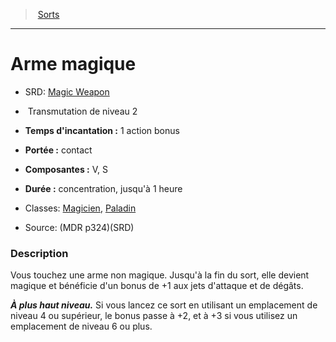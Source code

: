 ﻿---
!SpellItem
Name: Arme magique
AltName: '[Magic Weapon](srd_spells_magic_weapon.md)'
Type: Transmutation
Level: 2
CastingTime: 1 action bonus
Range: contact
Components: V, S
Duration: concentration, jusqu'à 1 heure
Classes: '[Magicien](hd_wizard.md), [Paladin](hd_paladin.md)'
Family: SpellHD
Source: (MDR p324)(SRD)
Id: spells_hd.md#arme-magique
ParentLink: spells_hd.md#sorts
ParentName: Sorts
NameLevel: 1
Attributes:
  Name: Arme magique
  Markdown: >+
    # <!--Name-->Arme magique<!--/Name-->


    - SRD: <!--AltName-->[Magic Weapon](srd_spells_magic_weapon.md)<!--/AltName-->


    -  <!--Type-->Transmutation<!--/Type--> de niveau <!--Level-->2<!--/Level-->


    - **Temps d'incantation :** <!--CastingTime-->1 action bonus<!--/CastingTime-->


    - **Portée :** <!--Range-->contact<!--/Range-->


    - **Composantes :** <!--Components-->V, S<!--/Components-->


    - **Durée :** <!--Duration-->concentration, jusqu'à 1 heure<!--/Duration-->


    - Classes: <!--Classes-->[Magicien](hd_wizard.md), [Paladin](hd_paladin.md)<!--/Classes-->


    - Source: <!--Source-->(MDR p324)(SRD)<!--/Source-->


    ### Description


    Vous touchez une arme non magique. Jusqu'à la fin du sort, elle devient magique et bénéficie d'un bonus de +1 aux jets d'attaque et de dégâts.


    **_À plus haut niveau._** Si vous lancez ce sort en utilisant un emplacement de niveau 4 ou supérieur, le bonus passe à +2, et à +3 si vous utilisez un emplacement de niveau 6 ou plus.

  AltName: '[Magic Weapon](srd_spells_magic_weapon.md)'
  Type: Transmutation
  Level: 2
  CastingTime: 1 action bonus
  Range: contact
  Components: V, S
  Duration: concentration, jusqu'à 1 heure
  Classes: '[Magicien](hd_wizard.md), [Paladin](hd_paladin.md)'
  Source: (MDR p324)(SRD)
AttributesDictionary: >+
  Name: Arme magique

  Markdown: >+

    # <!--Name-->Arme magique<!--/Name-->





    - SRD: <!--AltName-->[Magic Weapon](srd_spells_magic_weapon.md)<!--/AltName-->





    -  <!--Type-->Transmutation<!--/Type--> de niveau <!--Level-->2<!--/Level-->





    - **Temps d'incantation :** <!--CastingTime-->1 action bonus<!--/CastingTime-->





    - **Portée :** <!--Range-->contact<!--/Range-->





    - **Composantes :** <!--Components-->V, S<!--/Components-->





    - **Durée :** <!--Duration-->concentration, jusqu'à 1 heure<!--/Duration-->





    - Classes: <!--Classes-->[Magicien](hd_wizard.md), [Paladin](hd_paladin.md)<!--/Classes-->





    - Source: <!--Source-->(MDR p324)(SRD)<!--/Source-->





    ### Description





    Vous touchez une arme non magique. Jusqu'à la fin du sort, elle devient magique et bénéficie d'un bonus de +1 aux jets d'attaque et de dégâts.





    **_À plus haut niveau._** Si vous lancez ce sort en utilisant un emplacement de niveau 4 ou supérieur, le bonus passe à +2, et à +3 si vous utilisez un emplacement de niveau 6 ou plus.



  AltName: '[Magic Weapon](srd_spells_magic_weapon.md)'

  Type: Transmutation

  Level: 2

  CastingTime: 1 action bonus

  Range: contact

  Components: V, S

  Duration: concentration, jusqu'à 1 heure

  Classes: '[Magicien](hd_wizard.md), [Paladin](hd_paladin.md)'

  Source: (MDR p324)(SRD)

---
> [Sorts](hd_spells.md)

---

# Arme magique

- SRD: [Magic Weapon](srd_spells_magic_weapon.md)

-  Transmutation de niveau 2

- **Temps d'incantation :** 1 action bonus

- **Portée :** contact

- **Composantes :** V, S

- **Durée :** concentration, jusqu'à 1 heure

- Classes: [Magicien](hd_wizard.md), [Paladin](hd_paladin.md)

- Source: (MDR p324)(SRD)

### Description

Vous touchez une arme non magique. Jusqu'à la fin du sort, elle devient magique et bénéficie d'un bonus de +1 aux jets d'attaque et de dégâts.

**_À plus haut niveau._** Si vous lancez ce sort en utilisant un emplacement de niveau 4 ou supérieur, le bonus passe à +2, et à +3 si vous utilisez un emplacement de niveau 6 ou plus.

